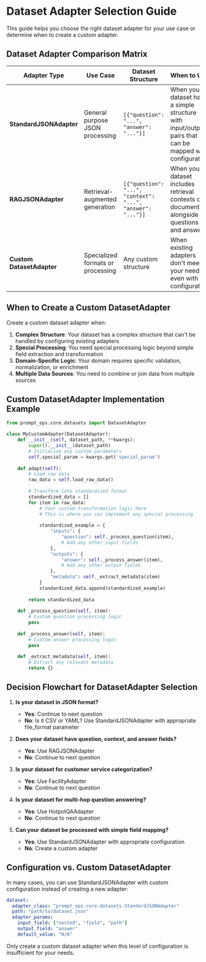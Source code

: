 # Dataset Adapter Selection Guide

This guide helps you choose the right dataset adapter for your use case or determine when to create a custom adapter.

## Dataset Adapter Comparison Matrix

| Adapter Type | Use Case | Dataset Structure | When to Use |
|--------------|----------|-------------------|-------------|
| **StandardJSONAdapter** | General purpose JSON processing | `[{"question": "...", "answer": "..."}]`  | When your dataset has a simple structure with input/output pairs that can be mapped with configuration |
| **RAGJSONAdapter** | Retrieval-augmented generation | `[{"question": "...", "context": "...", "answer": "..."}]` | When your dataset includes retrieval contexts or documents alongside questions and answers |
| **Custom DatasetAdapter** | Specialized formats or processing | Any custom structure | When existing adapters don't meet your needs even with configuration |

## When to Create a Custom DatasetAdapter

Create a custom dataset adapter when:

1. **Complex Structure**: Your dataset has a complex structure that can't be handled by configuring existing adapters
2. **Special Processing**: You need special processing logic beyond simple field extraction and transformation
3. **Domain-Specific Logic**: Your domain requires specific validation, normalization, or enrichment
4. **Multiple Data Sources**: You need to combine or join data from multiple sources

## Custom DatasetAdapter Implementation Example

```python
from prompt_ops.core.datasets import DatasetAdapter

class MyCustomAdapter(DatasetAdapter):
    def __init__(self, dataset_path, **kwargs):
        super().__init__(dataset_path)
        # Initialize any custom parameters
        self.special_param = kwargs.get('special_param')
        
    def adapt(self):
        # Load raw data
        raw_data = self.load_raw_data()
        
        # Transform into standardized format
        standardized_data = []
        for item in raw_data:
            # Your custom transformation logic here
            # This is where you can implement any special processing
            
            standardized_example = {
                "inputs": {
                    "question": self._process_question(item),
                    # Add any other input fields
                },
                "outputs": {
                    "answer": self._process_answer(item),
                    # Add any other output fields
                },
                "metadata": self._extract_metadata(item)
            }
            standardized_data.append(standardized_example)
        
        return standardized_data
    
    def _process_question(self, item):
        # Custom question processing logic
        pass
    
    def _process_answer(self, item):
        # Custom answer processing logic
        pass
    
    def _extract_metadata(self, item):
        # Extract any relevant metadata
        return {}
```

## Decision Flowchart for DatasetAdapter Selection

1. **Is your dataset in JSON format?**
   - **Yes**: Continue to next question
   - **No**: Is it CSV or YAML? Use StandardJSONAdapter with appropriate file_format parameter

2. **Does your dataset have question, context, and answer fields?**
   - **Yes**: Use RAGJSONAdapter
   - **No**: Continue to next question

3. **Is your dataset for customer service categorization?**
   - **Yes**: Use FacilityAdapter
   - **No**: Continue to next question

4. **Is your dataset for multi-hop question answering?**
   - **Yes**: Use HotpotQAAdapter
   - **No**: Continue to next question

5. **Can your dataset be processed with simple field mapping?**
   - **Yes**: Use StandardJSONAdapter with appropriate configuration
   - **No**: Create a custom adapter

## Configuration vs. Custom DatasetAdapter

In many cases, you can use StandardJSONAdapter with custom configuration instead of creating a new adapter:

```yaml
dataset:
  adapter_class: "prompt_ops.core.datasets.StandardJSONAdapter"
  path: "path/to/dataset.json"
  adapter_params:
    input_field: ["nested", "field", "path"]
    output_field: "answer"
    default_value: "N/A"
```

Only create a custom dataset adapter when this level of configuration is insufficient for your needs.
